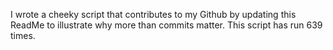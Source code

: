 I wrote a cheeky script that contributes to my Github by updating this ReadMe to illustrate why more than commits matter. This script has run 639 times.